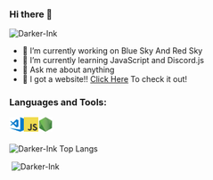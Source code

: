 ### Hi there 👋



<p align="left"> <img src="https://komarev.com/ghpvc/?username=Darker-Ink" alt="Darker-Ink" /> </p>


- 🔭 I’m currently working on Blue Sky And Red Sky
- 🌱 I’m currently learning JavaScript and Discord.js
- 💬 Ask me about anything
- 👀 I got a website!! [Click Here](https://www.sky-bot.cf/) To check it out!


### Languages and Tools:

<img align="left" alt="Visual Studio Code" width="26px" src="https://raw.githubusercontent.com/github/explore/80688e429a7d4ef2fca1e82350fe8e3517d3494d/topics/visual-studio-code/visual-studio-code.png" />
<img align="left" alt="JavaScript" width="26px" src="https://raw.githubusercontent.com/github/explore/80688e429a7d4ef2fca1e82350fe8e3517d3494d/topics/javascript/javascript.png" />
<img align="left" alt="Node.js" width="26px" src="https://raw.githubusercontent.com/github/explore/80688e429a7d4ef2fca1e82350fe8e3517d3494d/topics/nodejs/nodejs.png" />

<br />
<br />

![Darker-Ink Top Langs](https://github-readme-stats.vercel.app/api/top-langs/?username=Darker-Ink&langs_count=8&theme=radical&layout=compact&card_width=445)


<p>&nbsp;<img align="center" src="https://github-readme-stats.vercel.app/api?username=Darker-Ink&show_icons=true&theme=radical&count_private=true" alt="Darker-Ink" height="200"/>
<!--
**Darker-Ink/Darker-Ink** is a ✨ _special_ ✨ repository because its `README.md` (this file) appears on your GitHub profile.
-->
